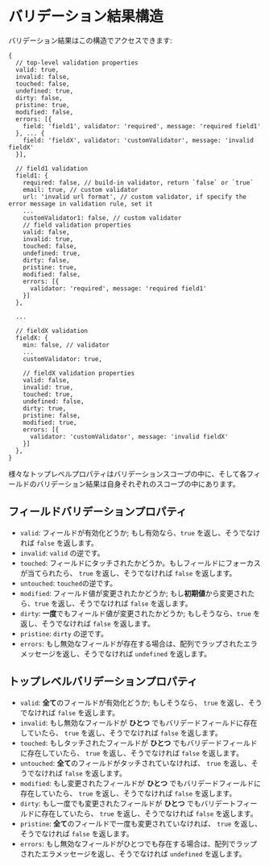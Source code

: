 # バリデーション結果構造

バリデーション結果はこの構造でアクセスできます:

```
{
  // top-level validation properties
  valid: true,
  invalid: false,
  touched: false,
  undefined: true,
  dirty: false,
  pristine: true,
  modified: false,
  errors: [{
    field: 'field1', validator: 'required', message: 'required field1'
  }, ... {
    field: 'fieldX', validator: 'customValidator', message: 'invalid fieldX'
  }],

  // field1 validation
  field1: {
    required: false, // build-in validator, return `false` or `true`
    email: true, // custom validator
    url: 'invalid url format', // custom validator, if specify the error message in validation rule, set it
    ...
    customValidator1: false, // custom validator
    // field validation properties
    valid: false,
    invalid: true,
    touched: false,
    undefined: true,
    dirty: false,
    pristine: true,
    modified: false,
    errors: [{
      validator: 'required', message: 'required field1'
    }]
  },

  ...

  // fieldX validation
  fieldX: {
    min: false, // validator
    ...
    customValidator: true,

    // fieldX validation properties
    valid: false,
    invalid: true,
    touched: true,
    undefined: false,
    dirty: true,
    pristine: false,
    modified: true,
    errors: [{
      validator: 'customValidator', message: 'invalid fieldX'
    }]
  },
}
```

様々なトップレベルプロパティはバリデーションスコープの中に、そして各フィールドのバリデーション結果は自身それぞれのスコープの中にあります。

## フィールドバリデーションプロパティ
- `valid`: フィールドが有効化どうか; もし有効なら、`true` を返し、そうでなければ `false` を返します。
- `invalid`: `valid` の逆です。
- `touched`: フィールドにタッチされたかどうか。もしフィールドにフォーカスが当てられたら、 `true` を返し、そうでなければ `false` を返します。
- `untouched`: `touched`の逆です。
- `modified`: フィールド値が変更されたかどうか; もし**初期値**から変更されたら、`true` を返し、そうでなければ `false` を返します。
- `dirty`: **一度**でもフィールド値が変更されたかどうか; もしそうなら、`true` を返し、そうでなければ `false` を返します。
- `pristine`: `dirty` の逆です。
- `errors`: もし無効なフィールドが存在する場合は、配列でラップされたエラメッセージを返し、そうでなければ `undefined` を返します。

## トップレベルバリデーションプロパティ
- `valid`: **全て**のフィールドが有効化どうか; もしそうなら、 `true` を返し、そうでなければ `false` を返します。
- `invalid`: もし無効なフィールドが **ひとつ** でもバリデードフィールドに存在していたら、 `true` を返し、そうでなければ `false` を返します。
- `touched`: もしタッチされたフィールドが **ひとつ** でもバリデードフィールドに存在していたら、 `true` を返し、そうでなければ `false` を返します。
- `untouched`: **全て**のフィールドがタッチされていなければ、 `true` を返し、そうでなければ `false` を返します。
- `modified`: もし変更されたフィールドが **ひとつ** でもバリデードフィールドに存在していたら、 `true` を返し、そうでなければ `false` を返します。
- `dirty`: もし一度でも変更されたフィールドが **ひとつ** でもバリデートフィールドに存在していたら、 `true` を返し、そうでなければ `false` を返します。
- `pristine`: **全て**のフィールドで一度も変更されていなければ、 `true` を返し、そうでなければ `false` を返します。
- `errors`: もし無効なフィールドがひとつでも存在する場合は、配列でラップされたエラメッセージを返し、そうでなければ `undefined` を返します。

